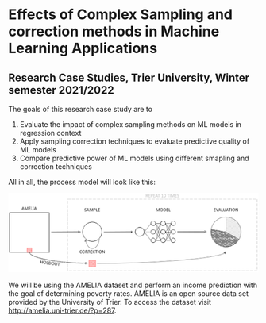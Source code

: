 # Effects of Complex Sampling and correction methods in Machine Learning Applications
## Research Case Studies, Trier University, Winter semester 2021/2022

The goals of this research case study are to

1. Evaluate the impact of complex sampling methods on ML models in regression context
2. Apply sampling correction techniques to evaluate predictive quality of ML models
3. Compare predictive power of ML models using different smapling and correction techniques

All in all, the process model will look like this: 

![Process model illustrating the intended work flow.](/media/readme_proc_model.png)

We will be using the AMELIA dataset and perform an income prediction with the goal of determining poverty rates. AMELIA is an open source data set provided by the University of Trier. To access the dataset visit http://amelia.uni-trier.de/?p=287.
